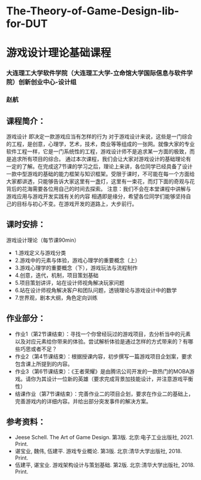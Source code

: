 # The-Theory-of-Game-Design-lib-for-DUT
# 游戏设计理论基础课程
### 大连理工大学软件学院（大连理工大学-立命馆大学国际信息与软件学院）创新创业中心-设计组
### 赵航
## 课程简介：
游戏设计
即决定一款游戏应当有怎样的行为
对于游戏设计来说，这些是一门综合的工程，是创意，心理学，艺术，技术，商业等等组成的一张网。就像大家的专业软件工程一样，它是一门系统性的工程，游戏设计师不是追求某一方面的极致，而是追求所有项目的综合。
通过本次课程，我们会让大家对游戏设计的基础理论有一定的了解。在完成这7节课的学习之后，理论上来讲，各位同学已经具备了设计一款中型游戏的基础的能力框架与知识框架。受限于课时，不可能在每一个方面给大家都讲透，只能够告诉大家这里有一盏灯，这里有一束花，而灯下面的奇观与花背后的花海需要各位用自己的时间去探索。
注意：我们不会在本堂课程中讲解与游戏应用与游戏开发实践有关的内容
相遇即是缘分，希望各位同学们能够坚持自己的目标与初心不变。在游戏开发的道路上，大步前行。
## 课时安排：
游戏设计理论（每节课90min）
- 1.游戏定义与游戏分类
- 2.游戏中的元素与体验，游戏心理学的重要概念（上）
- 3.游戏心理学的重要概念（下），游戏玩法与流程制作
- 4.创意，迭代，机制，项目策划基础
- 5.项目策划讲评，站在设计师视角解决玩家问题
- 6.站在设计师视角解决客户和团队问题，透镜理论与游戏设计中的数学
- 7.世界观，剧本大纲，角色定向训练
## 作业部分：
- 作业1（第2节课结束）：寻找一个你曾经玩过的游戏项目，去分析当中的元素以及对应元素给你带来的体验。尝试解析体验是通过怎样的方式带来的？有哪些巧思或者不足？
- 作业2（第4节课结束）：根据授课内容，初步撰写一篇游戏项目企划案，要求包含课上所提到的内容。
- 作业3（第6节课结束）：《王者荣耀》是由腾讯公司开发的一款热门的MOBA游戏。请你为其设计一位新的英雄（要求完成背景加技能设计，并注意游戏平衡性）
- 结课作业（第7节课结束）：完善作业二的项目企划，要求在作业二的基础上，完善游戏内的详细内容。并给出部分突发事件的解决方案。
## 参考资料：
- Jeese Schell. The Art of Game Design. 第3版. 北京:电子工业出版社, 2021. Print.
- 谌宝业, 魏伟, 伍建平. 游戏专业概论. 第3版. 北京:清华大学出版社, 2018. Print.
- 伍建平, 谌宝业. 游戏架构设计与策划基础. 第2版. 北京:清华大学出版社, 2018. Print.
